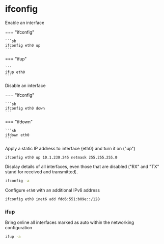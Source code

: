 # ifconfig

Enable an interface

=== "ifconfig"

    ```sh
    ifconfig eth0 up
    ```

=== "ifup"

    ```
    ifup eth0
    ```

Disable an interface

=== "ifconfig"

    ```sh
    ifconfig eth0 down
    ```

=== "ifdown"

    ```sh
    ifdown eth0
    ```

Apply a static IP address to interface {eth0} and turn it on ("up")

```
ifconfig eth0 up 10.1.230.245 netmask 255.255.255.0
```

Display details of all interfaces, even those that are disabled
("RX" and "TX" stand for received and transmitted).
```sh
ifconfig -a
```

Configure `eth0` with an additional IPv6 address
```sh
ifconfig eth0 inet6 add fdd6:551:b09e::/128
```

### ifup

Bring online all interfaces marked as auto within the networking configuration
```sh
ifup -a
```
